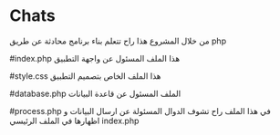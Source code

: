 # Chats
من خلال المشروع هذا راح تتعلم بناء برنامج محادثة عن طريق php

#index.php 
هذا الملف المسئول عن واجهة التطبيق

#style.css
هذا الملف الخاص بتصميم التطبيق 

#database.php
الملف المسئول عن قاعدة البيانات

#process.php
في هذا الملف راح تشوف الدوال المسئولة عن ارسال البيانات و اظهارها في الملف الرئيسي index.php
